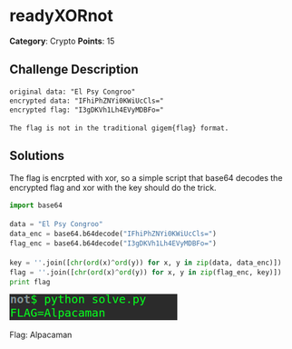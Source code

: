 readyXORnot
========
**Category**: Crypto  **Points**: 15

Challenge Description
------
```
original data: "El Psy Congroo"
encrypted data: "IFhiPhZNYi0KWiUcCls="
encrypted flag: "I3gDKVh1Lh4EVyMDBFo="

The flag is not in the traditional gigem{flag} format.
```

Solutions
------------------
The flag is encrpted with xor, so a simple script that base64 decodes the encrypted flag and xor with the key should do the trick.

```python
import base64

data = "El Psy Congroo"
data_enc = base64.b64decode("IFhiPhZNYi0KWiUcCls=")
flag_enc = base64.b64decode("I3gDKVh1Lh4EVyMDBFo=")

key = ''.join([chr(ord(x)^ord(y)) for x, y in zip(data, data_enc)])
flag = ''.join([chr(ord(x)^ord(y)) for x, y in zip(flag_enc, key)])
print flag
```

![screenshot](screenshot.png)

Flag: Alpacaman
